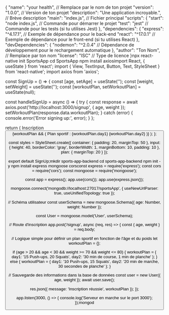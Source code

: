 {
  "name": "your health",  // Remplace par le nom de ton projet
  "version": "1.0.0",     // Version de ton projet
  "description": "Une application incroyable.",  // Brève description
  "main": "index.js",     // Fichier principal
  "scripts": {
    "start": "node index.js",  // Commande pour démarrer le projet
    "test": "jest"              // Commande pour les tests (si tu utilises Jest)
  },
  "dependencies": {
    "express": "^4.17.1",      // Exemple de dépendance pour le back-end
    "react": "^17.0.1"          // Exemple de dépendance pour le front-end (si tu utilises React)
  },
  "devDependencies": {
    "nodemon": "^2.0.4"         // Dépendance de développement pour le rechargement automatique
  },
  "author": "Ton Nom",        // Remplace par ton nom
  "license": "ISC"            // Type de licence
}npx react-native init SportsApp
cd SportsApp
npm install axiosimport React, { useState } from 'react';
import { View, TextInput, Button, Text, StyleSheet } from 'react-native';
import axios from 'axios';

const SignUp = () => {
  const [age, setAge] = useState('');
  const [weight, setWeight] = useState('');
  const [workoutPlan, setWorkoutPlan] = useState(null);

  const handleSignUp = async () => {
    try {
      const response = await axios.post('http://localhost:3000/signup', {
        age,
        weight
      });
      setWorkoutPlan(response.data.workoutPlan);
    } catch (error) {
      console.error('Error signing up:', error);
    }
  };

  return (
    <View style={styles.container}>
      <Text>Inscription</Text>
      <TextInput
        placeholder="Âge"
        keyboardType="numeric"
        value={age}
        onChangeText={setAge}
        style={styles.input}
      />
      <TextInput
        placeholder="Poids"
        keyboardType="numeric"
        value={weight}
        onChangeText={setWeight}
        style={styles.input}
      />
      <Button title="S'inscrire" onPress={handleSignUp} />
      {workoutPlan && (
        <View style={styles.plan}>
          <Text>Plan sportif :</Text>
          <Text>{workoutPlan.day1}</Text>
          <Text>{workoutPlan.day2}</Text>
        </View>
      )}
    </View>
  );
};

const styles = StyleSheet.create({
  container: {
    padding: 20,
    marginTop: 50
  },
  input: {
    height: 40,
    borderColor: 'gray',
    borderWidth: 1,
    marginBottom: 10,
    padding: 10
  },
  plan: {
    marginTop: 20
  }
});

export default SignUp;mkdir sports-app-backend
cd sports-app-backend
npm init -y
npm install express mongoose corsconst express = require('express');
const cors = require('cors');
const mongoose = require('mongoose');

const app = express();
app.use(cors());
app.use(express.json());

mongoose.connect('mongodb://localhost:27017/sportsApp', { useNewUrlParser: true, useUnifiedTopology: true });

// Schéma utilisateur
const userSchema = new mongoose.Schema({
  age: Number,
  weight: Number
});

const User = mongoose.model('User', userSchema);

// Route d'inscription
app.post('/signup', async (req, res) => {
  const { age, weight } = req.body;
  
  // Logique simple pour définir un plan sportif en fonction de l'âge et du poids
  let workoutPlan = {};
  
  if (age > 20 && age < 30 && weight >= 70 && weight <= 80) {
    workoutPlan = {
      day1: '15 Push-ups, 20 Squats',
      day2: '30 min de course, 1 min de planche'
    };
  } else {
    workoutPlan = {
      day1: '10 Push-ups, 15 Squats',
      day2: '20 min de marche, 30 secondes de planche'
    };
  }

  // Sauvegarde des informations dans la base de données
  const user = new User({ age, weight });
  await user.save();

  res.json({ message: 'Inscription réussie', workoutPlan });
});

app.listen(3000, () => {
  console.log('Serveur en marche sur le port 3000');
});mongod
